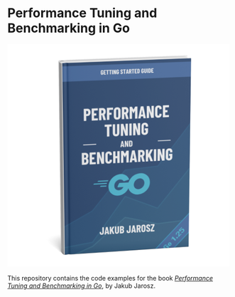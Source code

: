 # Performance Tuning and Benchmarking in Go

![](cover.png)


This repository contains the code examples for the book [*Performance Tuning and Benchmarking in Go*](https://store.jarosz.dev/b/gobenchmarking), by Jakub Jarosz.

